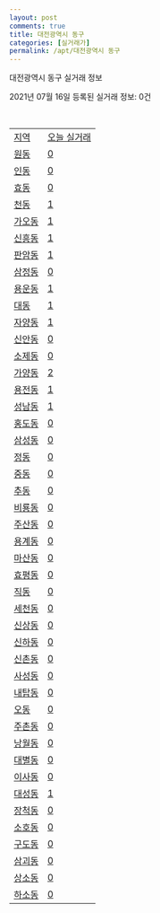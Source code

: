 ```yaml
---
layout: post
comments: true
title: 대전광역시 동구
categories: [실거래가]
permalink: /apt/대전광역시 동구
---
```


대전광역시 동구 실거래 정보

2021년 07월 16일 등록된 실거래 정보: 0건

<script type="text/javascript">
  google.charts.load('current', {'packages':['corechart']});
  google.charts.setOnLoadCallback(drawChart);

  function drawChart() {
    var data = google.visualization.arrayToDataTable([['거래일', '매매', '전월세', '전매'], ['20-07', 103, 114, 26], ['20-08', 195, 159, 37], ['20-09', 177, 178, 11], ['20-10', 203, 216, 36], ['20-11', 262, 293, 37], ['20-12', 331, 350, 26], ['21-01', 240, 296, 15], ['21-02', 180, 206, 15], ['21-03', 249, 205, 8], ['21-04', 204, 152, 13], ['21-05', 254, 157, 5], ['21-06', 183, 104, 4], ['21-07', 21, 29, 0]]);

    var options = {
      title: '최근 1년간 유형별 거래량 추이',
      legend: { position: 'bottom' }
    };

    var chart = new google.visualization.LineChart(document.getElementById('columnchart_material'));
    chart.draw(data, (options));
  }
</script>

<div id="columnchart_material" style="width: 95%; margin-left: -35px"></div>
<br>
<table class="sortable">
  <tr>
    <td><a href="#">지역</a></td>
    <td><a href="#">오늘 실거래</a></td>
  </tr>

  
  <tr class="item">
    <td><a href="대전광역시 동구 원동">원동</a></td>
    <td><a href="대전광역시 동구 원동">0</a></td>
  </tr>
    

  <tr class="item">
    <td><a href="대전광역시 동구 인동">인동</a></td>
    <td><a href="대전광역시 동구 인동">0</a></td>
  </tr>
    

  <tr class="item">
    <td><a href="대전광역시 동구 효동">효동</a></td>
    <td><a href="대전광역시 동구 효동">0</a></td>
  </tr>
    

  <tr class="item">
    <td><a href="대전광역시 동구 천동">천동</a></td>
    <td><a href="대전광역시 동구 천동">1</a></td>
  </tr>
    

  <tr class="item">
    <td><a href="대전광역시 동구 가오동">가오동</a></td>
    <td><a href="대전광역시 동구 가오동">1</a></td>
  </tr>
    

  <tr class="item">
    <td><a href="대전광역시 동구 신흥동">신흥동</a></td>
    <td><a href="대전광역시 동구 신흥동">1</a></td>
  </tr>
    

  <tr class="item">
    <td><a href="대전광역시 동구 판암동">판암동</a></td>
    <td><a href="대전광역시 동구 판암동">1</a></td>
  </tr>
    

  <tr class="item">
    <td><a href="대전광역시 동구 삼정동">삼정동</a></td>
    <td><a href="대전광역시 동구 삼정동">0</a></td>
  </tr>
    

  <tr class="item">
    <td><a href="대전광역시 동구 용운동">용운동</a></td>
    <td><a href="대전광역시 동구 용운동">1</a></td>
  </tr>
    

  <tr class="item">
    <td><a href="대전광역시 동구 대동">대동</a></td>
    <td><a href="대전광역시 동구 대동">1</a></td>
  </tr>
    

  <tr class="item">
    <td><a href="대전광역시 동구 자양동">자양동</a></td>
    <td><a href="대전광역시 동구 자양동">1</a></td>
  </tr>
    

  <tr class="item">
    <td><a href="대전광역시 동구 신안동">신안동</a></td>
    <td><a href="대전광역시 동구 신안동">0</a></td>
  </tr>
    

  <tr class="item">
    <td><a href="대전광역시 동구 소제동">소제동</a></td>
    <td><a href="대전광역시 동구 소제동">0</a></td>
  </tr>
    

  <tr class="item">
    <td><a href="대전광역시 동구 가양동">가양동</a></td>
    <td><a href="대전광역시 동구 가양동">2</a></td>
  </tr>
    

  <tr class="item">
    <td><a href="대전광역시 동구 용전동">용전동</a></td>
    <td><a href="대전광역시 동구 용전동">1</a></td>
  </tr>
    

  <tr class="item">
    <td><a href="대전광역시 동구 성남동">성남동</a></td>
    <td><a href="대전광역시 동구 성남동">1</a></td>
  </tr>
    

  <tr class="item">
    <td><a href="대전광역시 동구 홍도동">홍도동</a></td>
    <td><a href="대전광역시 동구 홍도동">0</a></td>
  </tr>
    

  <tr class="item">
    <td><a href="대전광역시 동구 삼성동">삼성동</a></td>
    <td><a href="대전광역시 동구 삼성동">0</a></td>
  </tr>
    

  <tr class="item">
    <td><a href="대전광역시 동구 정동">정동</a></td>
    <td><a href="대전광역시 동구 정동">0</a></td>
  </tr>
    

  <tr class="item">
    <td><a href="대전광역시 동구 중동">중동</a></td>
    <td><a href="대전광역시 동구 중동">0</a></td>
  </tr>
    

  <tr class="item">
    <td><a href="대전광역시 동구 추동">추동</a></td>
    <td><a href="대전광역시 동구 추동">0</a></td>
  </tr>
    

  <tr class="item">
    <td><a href="대전광역시 동구 비룡동">비룡동</a></td>
    <td><a href="대전광역시 동구 비룡동">0</a></td>
  </tr>
    

  <tr class="item">
    <td><a href="대전광역시 동구 주산동">주산동</a></td>
    <td><a href="대전광역시 동구 주산동">0</a></td>
  </tr>
    

  <tr class="item">
    <td><a href="대전광역시 동구 용계동">용계동</a></td>
    <td><a href="대전광역시 동구 용계동">0</a></td>
  </tr>
    

  <tr class="item">
    <td><a href="대전광역시 동구 마산동">마산동</a></td>
    <td><a href="대전광역시 동구 마산동">0</a></td>
  </tr>
    

  <tr class="item">
    <td><a href="대전광역시 동구 효평동">효평동</a></td>
    <td><a href="대전광역시 동구 효평동">0</a></td>
  </tr>
    

  <tr class="item">
    <td><a href="대전광역시 동구 직동">직동</a></td>
    <td><a href="대전광역시 동구 직동">0</a></td>
  </tr>
    

  <tr class="item">
    <td><a href="대전광역시 동구 세천동">세천동</a></td>
    <td><a href="대전광역시 동구 세천동">0</a></td>
  </tr>
    

  <tr class="item">
    <td><a href="대전광역시 동구 신상동">신상동</a></td>
    <td><a href="대전광역시 동구 신상동">0</a></td>
  </tr>
    

  <tr class="item">
    <td><a href="대전광역시 동구 신하동">신하동</a></td>
    <td><a href="대전광역시 동구 신하동">0</a></td>
  </tr>
    

  <tr class="item">
    <td><a href="대전광역시 동구 신촌동">신촌동</a></td>
    <td><a href="대전광역시 동구 신촌동">0</a></td>
  </tr>
    

  <tr class="item">
    <td><a href="대전광역시 동구 사성동">사성동</a></td>
    <td><a href="대전광역시 동구 사성동">0</a></td>
  </tr>
    

  <tr class="item">
    <td><a href="대전광역시 동구 내탑동">내탑동</a></td>
    <td><a href="대전광역시 동구 내탑동">0</a></td>
  </tr>
    

  <tr class="item">
    <td><a href="대전광역시 동구 오동">오동</a></td>
    <td><a href="대전광역시 동구 오동">0</a></td>
  </tr>
    

  <tr class="item">
    <td><a href="대전광역시 동구 주촌동">주촌동</a></td>
    <td><a href="대전광역시 동구 주촌동">0</a></td>
  </tr>
    

  <tr class="item">
    <td><a href="대전광역시 동구 낭월동">낭월동</a></td>
    <td><a href="대전광역시 동구 낭월동">0</a></td>
  </tr>
    

  <tr class="item">
    <td><a href="대전광역시 동구 대별동">대별동</a></td>
    <td><a href="대전광역시 동구 대별동">0</a></td>
  </tr>
    

  <tr class="item">
    <td><a href="대전광역시 동구 이사동">이사동</a></td>
    <td><a href="대전광역시 동구 이사동">0</a></td>
  </tr>
    

  <tr class="item">
    <td><a href="대전광역시 동구 대성동">대성동</a></td>
    <td><a href="대전광역시 동구 대성동">1</a></td>
  </tr>
    

  <tr class="item">
    <td><a href="대전광역시 동구 장척동">장척동</a></td>
    <td><a href="대전광역시 동구 장척동">0</a></td>
  </tr>
    

  <tr class="item">
    <td><a href="대전광역시 동구 소호동">소호동</a></td>
    <td><a href="대전광역시 동구 소호동">0</a></td>
  </tr>
    

  <tr class="item">
    <td><a href="대전광역시 동구 구도동">구도동</a></td>
    <td><a href="대전광역시 동구 구도동">0</a></td>
  </tr>
    

  <tr class="item">
    <td><a href="대전광역시 동구 삼괴동">삼괴동</a></td>
    <td><a href="대전광역시 동구 삼괴동">0</a></td>
  </tr>
    

  <tr class="item">
    <td><a href="대전광역시 동구 상소동">상소동</a></td>
    <td><a href="대전광역시 동구 상소동">0</a></td>
  </tr>
    

  <tr class="item">
    <td><a href="대전광역시 동구 하소동">하소동</a></td>
    <td><a href="대전광역시 동구 하소동">0</a></td>
  </tr>
    


</table>


    